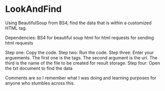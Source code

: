 # LookAndFind
Using BeautifulSoup from BS4, find the data that is within a customized HTML tag.

Dependencies:
  BS4 for beautiful soup
  html for html
  requests for sending html requests

Step one:
  Copy the code.
Step two:
  Run the code.
Step three:
  Enter your arguements. 
    The first one is the tags. 
    The second argument is the url.
    The third is the name of the file to be created for result storage.
Step four:
  Open the txt document to find the data


Comments are so I remember what I was doing and learning purposes for anyone who stumbles across this.
